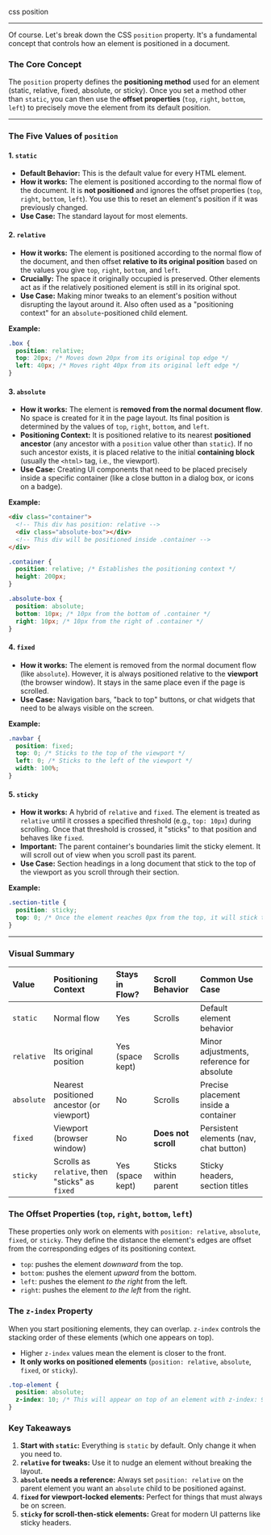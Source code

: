 css position

---

Of course. Let's break down the CSS `position` property. It's a fundamental concept that controls how an element is positioned in a document.

### The Core Concept

The `position` property defines the **positioning method** used for an element (static, relative, fixed, absolute, or sticky). Once you set a method other than `static`, you can then use the **offset properties** (`top`, `right`, `bottom`, `left`) to precisely move the element from its default position.

---

### The Five Values of `position`

#### 1. `static`

- **Default Behavior:** This is the default value for every HTML element.
- **How it works:** The element is positioned according to the normal flow of the document. It is **not positioned** and ignores the offset properties (`top`, `right`, `bottom`, `left`). You use this to reset an element's position if it was previously changed.
- **Use Case:** The standard layout for most elements.

#### 2. `relative`

- **How it works:** The element is positioned according to the normal flow of the document, and then offset **relative to its original position** based on the values you give `top`, `right`, `bottom`, and `left`.
- **Crucially:** The space it originally occupied is preserved. Other elements act as if the relatively positioned element is still in its original spot.
- **Use Case:** Making minor tweaks to an element's position without disrupting the layout around it. Also often used as a "positioning context" for an `absolute`-positioned child element.

**Example:**

```css
.box {
  position: relative;
  top: 20px; /* Moves down 20px from its original top edge */
  left: 40px; /* Moves right 40px from its original left edge */
}
```

#### 3. `absolute`

- **How it works:** The element is **removed from the normal document flow**. No space is created for it in the page layout. Its final position is determined by the values of `top`, `right`, `bottom`, and `left`.
- **Positioning Context:** It is positioned relative to its nearest **positioned ancestor** (any ancestor with a `position` value other than `static`). If no such ancestor exists, it is placed relative to the initial **containing block** (usually the `<html>` tag, i.e., the viewport).
- **Use Case:** Creating UI components that need to be placed precisely inside a specific container (like a close button in a dialog box, or icons on a badge).

**Example:**

```html
<div class="container">
  <!-- This div has position: relative -->
  <div class="absolute-box"></div>
  <!-- This div will be positioned inside .container -->
</div>
```

```css
.container {
  position: relative; /* Establishes the positioning context */
  height: 200px;
}

.absolute-box {
  position: absolute;
  bottom: 10px; /* 10px from the bottom of .container */
  right: 10px; /* 10px from the right of .container */
}
```

#### 4. `fixed`

- **How it works:** The element is removed from the normal document flow (like `absolute`). However, it is always positioned relative to the **viewport** (the browser window). It stays in the same place even if the page is scrolled.
- **Use Case:** Navigation bars, "back to top" buttons, or chat widgets that need to be always visible on the screen.

**Example:**

```css
.navbar {
  position: fixed;
  top: 0; /* Sticks to the top of the viewport */
  left: 0; /* Sticks to the left of the viewport */
  width: 100%;
}
```

#### 5. `sticky`

- **How it works:** A hybrid of `relative` and `fixed`. The element is treated as `relative` until it crosses a specified threshold (e.g., `top: 10px`) during scrolling. Once that threshold is crossed, it "sticks" to that position and behaves like `fixed`.
- **Important:** The parent container's boundaries limit the sticky element. It will scroll out of view when you scroll past its parent.
- **Use Case:** Section headings in a long document that stick to the top of the viewport as you scroll through their section.

**Example:**

```css
.section-title {
  position: sticky;
  top: 0; /* Once the element reaches 0px from the top, it will stick there. */
}
```

---

### Visual Summary

| Value      | Positioning Context                             | Stays in Flow?   | Scroll Behavior      | Common Use Case                           |
| :--------- | :---------------------------------------------- | :--------------- | :------------------- | :---------------------------------------- |
| `static`   | Normal flow                                     | Yes              | Scrolls              | Default element behavior                  |
| `relative` | Its original position                           | Yes (space kept) | Scrolls              | Minor adjustments, reference for absolute |
| `absolute` | Nearest positioned ancestor (or viewport)       | No               | Scrolls              | Precise placement inside a container      |
| `fixed`    | Viewport (browser window)                       | No               | **Does not scroll**  | Persistent elements (nav, chat button)    |
| `sticky`   | Scrolls as `relative`, then "sticks" as `fixed` | Yes (space kept) | Sticks within parent | Sticky headers, section titles            |

### The Offset Properties (`top`, `right`, `bottom`, `left`)

These properties only work on elements with `position: relative`, `absolute`, `fixed`, or `sticky`. They define the distance the element's edges are offset from the corresponding edges of its positioning context.

- `top`: pushes the element _downward_ from the top.
- `bottom`: pushes the element _upward_ from the bottom.
- `left`: pushes the element _to the right_ from the left.
- `right`: pushes the element _to the left_ from the right.

### The `z-index` Property

When you start positioning elements, they can overlap. `z-index` controls the stacking order of these elements (which one appears on top).

- Higher `z-index` values mean the element is closer to the front.
- **It only works on positioned elements** (`position: relative`, `absolute`, `fixed`, or `sticky`).

```css
.top-element {
  position: absolute;
  z-index: 10; /* This will appear on top of an element with z-index: 9 */
}
```

### Key Takeaways

1.  **Start with `static`:** Everything is `static` by default. Only change it when you need to.
2.  **`relative` for tweaks:** Use it to nudge an element without breaking the layout.
3.  **`absolute` needs a reference:** Always set `position: relative` on the parent element you want an `absolute` child to be positioned against.
4.  **`fixed` for viewport-locked elements:** Perfect for things that must always be on screen.
5.  **`sticky` for scroll-then-stick elements:** Great for modern UI patterns like sticky headers.
